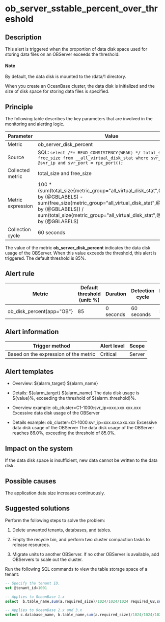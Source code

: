 ob_server_sstable_percent_over_threshold
=============================================================



**Description**
------------------------------------

This alert is triggered when the proportion of data disk space used for storing data files on an OBServer exceeds the threshold.

  <main id="notice" type='explain'>
    <h4>Note</h4>
    <p>By default, the data disk is mounted to the /data/1 directory.</p>
  </main>

When you create an OceanBase cluster, the data disk is initialized and the size of disk space for storing data files is specified.

Principle
------------------------------

The following table describes the key parameters that are involved in the monitoring and alerting logic.


|     Parameter     |                                                                                                                       Value                                                                                                                        |
|-------------------|----------------------------------------------------------------------------------------------------------------------------------------------------------------------------------------------------------------------------------------------------|
| Metric            | ob_server_disk_percent                                                                                                                                                                                                                             |
| Source            | SQL: ```select /*+ READ_CONSISTENCY(WEAK) */ total_size, free_size from __all_virtual_disk_stat where svr_ip = @svr_ip and svr_port = rpc_port(); ```                                               |
| Collected metric  | total_size and free_size                                                                                                                                                                                                                           |
| Metric expression | 100 \* (sum(total_size{metric_group="all_virtual_disk_stat",@LABELS}) by (@GBLABELS) - sum(free_size{metric_group="all_virtual_disk_stat",@LABELS}) by (@GBLABELS)) / sum(total_size{metric_group="all_virtual_disk_stat",@LABELS}) by (@GBLABELS) |
| Collection cycle  | 60 seconds                                                                                                                                                                                                                                         |



The value of the metric **ob_server_disk_percent** indicates the data disk usage of the OBServer. When this value exceeds the threshold, this alert is triggered. The default threshold is 85%.

**Alert rule**
-----------------------------------



|          Metric           | Default threshold (unit: %) | Duration  | Detection cycle | Elimination cycle |
|---------------------------|-----------------------------|-----------|-----------------|-------------------|
| ob_disk_percent{app="OB"} | 85                          | 0 seconds | 60 seconds      | 5 minutes         |



**Alert information**
------------------------------------------



|            Trigger method             | Alert level | Scope  |
|---------------------------------------|-------------|--------|
| Based on the expression of the metric | Critical    | Server |



**Alert templates**
----------------------------------------

* Overview: \${alarm_target} ${alarm_name}



* Details: \${alarm_target} \${alarm_name} The data disk usage is \${value}%, exceeding the threshold of ${alarm_threshold}%.



* Overview example: ob_cluster=C1-1000:svr_ip=xxx.xxx.xxx.xxx Excessive data disk usage of the OBServer



* Details example: ob_cluster=C1-1000:svr_ip=xxx.xxx.xxx.xxx Excessive data disk usage of the OBServer The data disk usage of the OBServer reaches 86.0%, exceeding the threshold of 85.0%.






**Impact on the system**
---------------------------------------------

If the data disk space is insufficient, new data cannot be written to the data disk.

**Possible causes**
----------------------------------------

The application data size increases continuously.

**Suggested solutions**
--------------------------------------------

Perform the following steps to solve the problem:

1. Delete unwanted tenants, databases, and tables.



2. Empty the recycle bin, and perform two cluster compaction tasks to release resources.



3. Migrate units to another OBServer. If no other OBServer is available, add OBServers to scale out the cluster.






Run the following SQL commands to view the table storage space of a tenant:

```sql
-- Specify the tenant ID.
set @tenant_id=1001

-- Applies to OceanBase 1.x
select  b.table_name,sum(a.required_size)/1024/1024/1024 required_GB,sum(row_count) as rows from __all_meta_table a, __all_table b where a.table_id = b.table_id and a.zone = 'zone_name' and a.tenant_id = @tenant_id group by a.table_id order by required_GB desc;

-- Applies to OceanBase 2.x and 3.x
select c.database_name, b.table_name,sum(a.required_size)/1024/1024/1024  required_GB,sum(row_count)  as  rows  from  __all_virtual_meta_table  a inner join  __all_virtual_table  b on a.table_id=b.table_id inner join __all_virtual_database c on b.database_id=c.database_id where b.table_type<>5 and a.zone  =  'zone_name'  and  a.tenant_id  = @tenant_id group  by  a.table_id  order  by required_GB  desc;
```
